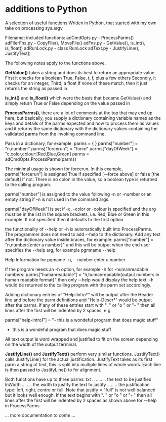 # additions to Python
A selection of useful functions Written in Python, that started with my own take on processing sys.argv

Filename:            included functions:
adCmdOpts.py       - ProcessParms()
adFilerFns.py      - CopyFile(), MoveFile()
adFns.py           - GetValue(), is_int(), is_float()
adRunLock.py       - class RunLock
adText.py          - JustifyLine(), JustifyText()

The following notes apply to the functions above.

**GetValue()** takes a string and does its best to return an appropriate value.
First it checks for a boolean True, False, t, f, plus a few others
Secondly, it checks for an integer,
Third, a float
If none of these match, then it just returns the string as passed in.

**is_int()** and **is_float()** which were the basis that became GetValue() and simply return True or False depending on the value passed in

**ProcessParms()**, there are a lot of comments at the top that may end up here,
but basically, you supply a dictionary containing variable names as the keys and details
of the parms expected and how to process them as values and it returns the same dictionary
with the dictionary values containing the validated parms from the invoking command line.

Pass in a dictionary, for example:
  parms = { }
  parms["number"] = "n,number:"
  parms["forcerun"] = "force"
  parms["dayOfWeek"] = "c,color,colour:[Red,Blue,Green]
  parms = adCmdOpts.ProcessParms(parms)

The minimal usage is shown for forcerun. In this example, parms["forcerun"] is assigned True if specified [--force above] or false [the default] if not. There is no colon in the value, so a boolean type is returned to the calling program.

parms["number"] is assigned to the value following -n or -number or an empty string if -n is not used in the command args.

parms["dayOfWeek"] is set if -c, -color or -colour is specified and the arg must be in the list in the square brackets, i.e. Red, Blue or Green in this example. If not specified then it defaults to the first option

the functionality of --help or -h is automatically built into ProcessParms. The programmer does not need to add --help to the dictionary. Add any text after the dictionary value inside braces, for example:
  parms["number"] = "n,number:{enter a number}"
and this will be output when the end user specifies the --help arg, for example pgmname --help:

Help Information for pgmame
 -n, --number    enter a number

If the program needs an -h option, for example -h for -humanreadable numbers:
parms["humanreadable"] = "h,humanreadable{output numbers in human readable format}"
then only --help would display the help text, -h would be returned to the calling program with the parm set accordingly.

Adding dictionary entries of "Help-Intro*" will be output after the Header line and before the parm definitions and "Help-Descr*" would be output after the parms. If any of these entries start with ". " or "o " or "- " then all lines after the first will be indented by 2 spaces, e.g.

parms["help-intro1"] = "- this is a wondeful program that does magic stuff"

- this is a wondeful program that
  does magic stuff

All text output is word wrapped and justified to fit on the screen depending on the width of the output terminal.

**JustifyLine()** and **JustifyText()** perform very similar functions. JustifyText() calls JustifyLine() for the actual justification. JustifyText takes as its first parm a string of text, this is split into multiple lines of whole words. Each line is then passed to JustifyLine() to for alignment.

Both functions have up to three parms:
  txt  .. .. .. .. the text to be justified
  lnWidth .. .. .. the width to justify the text to
  justify .. .. .. the justification type: left, right, centre or full. Note that justify = "full" is not well balanced but it looks well enough.
If the text begins with  ". " or "o " or "- " then all lines after the first will be indented by 2 spaces as shown above for --help in ProcessParms

... more documentation to come ...
